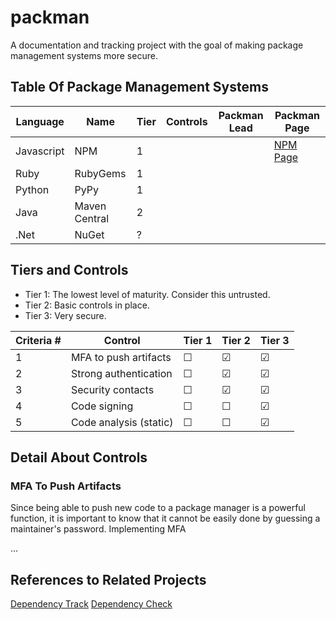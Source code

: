 # packman
A documentation and tracking project with the goal of making package management systems more secure.

## Table Of Package Management Systems

| Language | Name | Tier | Controls | Packman Lead | Packman Page | 
|----------|------|------|----------|--------------|--------------|
| Javascript | NPM | 1   |  |  | [NPM Page](./npm.md) |
| Ruby       | RubyGems | 1 | | | |
| Python     | PyPy     | 1 | |  | |
| Java       | Maven Central | 2 | | | 
| .Net       | NuGet      | ? | | |

## Tiers and Controls

* Tier 1:  The lowest level of maturity.  Consider this untrusted.
* Tier 2:  Basic controls in place.
* Tier 3:  Very secure.

| Criteria # | Control | Tier 1 | Tier 2 | Tier 3 |
|------------|---------|--------|--------|--------|
| 1 | MFA to push artifacts | &#9744; | &#9745; | &#9745; |
| 2 | Strong authentication | &#9744; | &#9745; | &#9745; |
| 3 | Security contacts | &#9744; | &#9745; | &#9745; |
| 4 | Code signing | &#9744; | &#9744; | &#9745; |
| 5 | Code analysis (static) | &#9744; | &#9744; | &#9745; |

## Detail About Controls

### MFA To Push Artifacts

Since being able to push new code to a package manager is a powerful function, it is important to know that it cannot be easily done by guessing a maintainer's password.  Implementing MFA 

... 

## References to Related Projects

[Dependency Track](https://www.owasp.org/index.php/OWASP_Dependency_Track_Project)
[Dependency Check]()